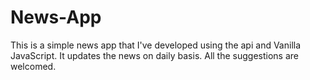 # News-App
This is a simple news app that I've developed using the api and Vanilla JavaScript. It updates the news on daily basis. All the suggestions are welcomed.
